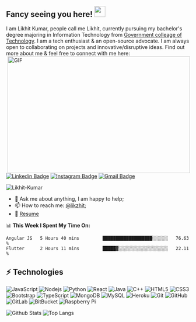 ## Fancy seeing you here! <img src="https://raw.githubusercontent.com/aemmadi/aemmadi/master/wave.gif" width="30px">

I am Likhit Kumar, people call me Likhit, currently pursuing my bachelor's degree majoring in Information Technology from [Government colleage of Technology](https://gct.ac.in/). I am a tech enthusiast & an open-source advocate. I am always open to collaborating on projects and innovative/disruptive ideas. Find out more about me & feel free to connect with me here: 
<img align="right" alt="GIF" src="https://epicprogrammerassets.netlify.app/Assets/me-coding.gif?raw=true" width="500" height="320" />

[![Linkedin Badge](https://img.shields.io/badge/-likhitkumar-blue?style=flat-square&logo=Linkedin&logoColor=white&link=https://www.linkedin.com/in/likhit-kumar/)](https://www.linkedin.com/in/likhit-kumar/)
[![Instagram Badge](https://img.shields.io/badge/-likzhit-purple?style=flat-square&logo=instagram&logoColor=white&link=https://www.instagram.com/likzhit/)](https://www.instagram.com/likzhit/)
[![Gmail Badge](https://img.shields.io/badge/-likhitkumarvp@gmail.com-c14438?style=flat-square&logo=Gmail&logoColor=white&link=mailto:likhitkumarvp@gmail.com)](mailto:likhitkumarvp@gmail.com)
<p align=left> <img src=https://komarev.com/ghpvc/?username=Likhit-Kumar alt=Likhit-Kumar /> </p>


- 💬 Ask me about anything, I am happy to help;
- 📫 How to reach me: [@likzhit](https://www.instagram.com/likzhit/);
- 📝 [Resume](https://www.linkedin.com/in/likhit-kumar/)


📊 **This Week I Spent My Time On:**
<!--START_SECTION:waka-->
```text
Angular JS   5 Hours 40 mins         ███████████████████░░░░░░   76.63 % 
Flutter      2 Hours 11 mins         █████▓░░░░░░░░░░░░░░░░░░░   22.11 % 
```
<!--END_SECTION:waka-->


## ⚡ Technologies

![JavaScript](https://img.shields.io/badge/-JavaScript-black?style=flat-square&logo=javascript)
![Nodejs](https://img.shields.io/badge/-Nodejs-black?style=flat-square&logo=Node.js)
![Python](https://img.shields.io/badge/-Python-black?style=flat-square&logo=Python)
![React](https://img.shields.io/badge/-React-black?style=flat-square&logo=react)
![Java](https://img.shields.io/badge/-java-E34A86?style=flat-square&logo=java)
![C++](https://img.shields.io/badge/-C++-00599C?style=flat-square&logo=c)
![HTML5](https://img.shields.io/badge/-HTML5-E34F26?style=flat-square&logo=html5&logoColor=white)
![CSS3](https://img.shields.io/badge/-CSS3-1572B6?style=flat-square&logo=css3)
![Bootstrap](https://img.shields.io/badge/-Bootstrap-563D7C?style=flat-square&logo=bootstrap)
![TypeScript](https://img.shields.io/badge/-TypeScript-007ACC?style=flat-square&logo=typescript)
![MongoDB](https://img.shields.io/badge/-MongoDB-black?style=flat-square&logo=mongodb)
![MySQL](https://img.shields.io/badge/-MySQL-black?style=flat-square&logo=mysql)
![Heroku](https://img.shields.io/badge/-Heroku-430098?style=flat-square&logo=heroku)
![Git](https://img.shields.io/badge/-Git-black?style=flat-square&logo=git)
![GitHub](https://img.shields.io/badge/-GitHub-181717?style=flat-square&logo=github)
![GitLab](https://img.shields.io/badge/-GitLab-FCA121?style=flat-square&logo=gitlab)
![BitBucket](https://img.shields.io/badge/-BitBucket-darkblue?style=flat-square&logo=bitbucket)
![Raspberry Pi](https://img.shields.io/badge/-Raspberry%20Pi-C51A4A?style=flat-square&logo=Raspberry-Pi)

![Github Stats](https://github-readme-stats.vercel.app/api?username=Likhit-Kumar&count_private=true&show_icons=true&include_all_commits=true)
![Top Langs](https://github-readme-stats.vercel.app/api/top-langs/?username=Likhit-Kumar&hide=TeX&layout=compact)




